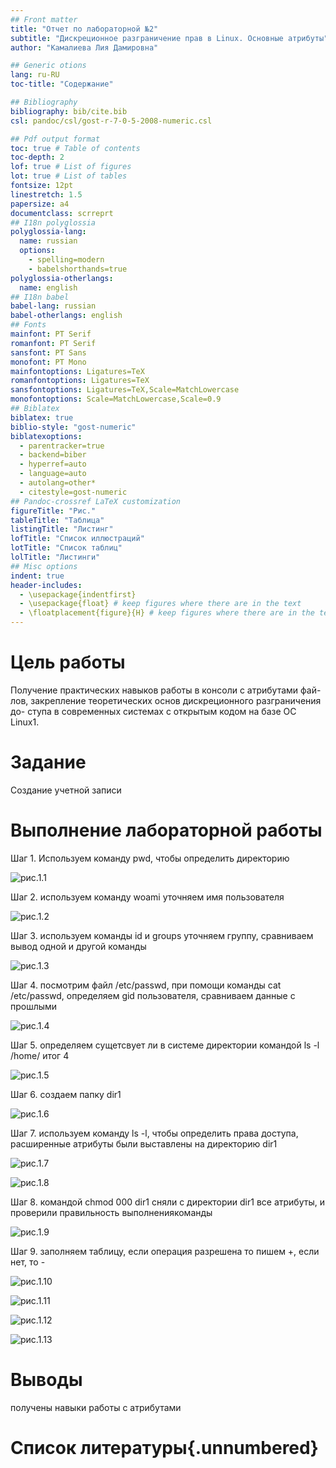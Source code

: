 ```yaml
---
## Front matter
title: "Отчет по лабораторной №2"
subtitle: "Дискреционное разграничение прав в Linux. Основные атрибуты"
author: "Камалиева Лия Дамировна"

## Generic otions
lang: ru-RU
toc-title: "Содержание"

## Bibliography
bibliography: bib/cite.bib
csl: pandoc/csl/gost-r-7-0-5-2008-numeric.csl

## Pdf output format
toc: true # Table of contents
toc-depth: 2
lof: true # List of figures
lot: true # List of tables
fontsize: 12pt
linestretch: 1.5
papersize: a4
documentclass: scrreprt
## I18n polyglossia
polyglossia-lang:
  name: russian
  options:
	- spelling=modern
	- babelshorthands=true
polyglossia-otherlangs:
  name: english
## I18n babel
babel-lang: russian
babel-otherlangs: english
## Fonts
mainfont: PT Serif
romanfont: PT Serif
sansfont: PT Sans
monofont: PT Mono
mainfontoptions: Ligatures=TeX
romanfontoptions: Ligatures=TeX
sansfontoptions: Ligatures=TeX,Scale=MatchLowercase
monofontoptions: Scale=MatchLowercase,Scale=0.9
## Biblatex
biblatex: true
biblio-style: "gost-numeric"
biblatexoptions:
  - parentracker=true
  - backend=biber
  - hyperref=auto
  - language=auto
  - autolang=other*
  - citestyle=gost-numeric
## Pandoc-crossref LaTeX customization
figureTitle: "Рис."
tableTitle: "Таблица"
listingTitle: "Листинг"
lofTitle: "Список иллюстраций"
lotTitle: "Список таблиц"
lolTitle: "Листинги"
## Misc options
indent: true
header-includes:
  - \usepackage{indentfirst}
  - \usepackage{float} # keep figures where there are in the text
  - \floatplacement{figure}{H} # keep figures where there are in the text
---
```


# Цель работы

   Получение практических навыков работы в консоли с атрибутами фай-
лов, закрепление теоретических основ дискреционного разграничения до-
ступа в современных системах с открытым кодом на базе ОС Linux1.

# Задание

Создание учетной записи



# Выполнение лабораторной работы

Шаг 1. Используем команду pwd, чтобы определить директорию

![ рис.1.1](image/2.1.png)

Шаг 2. используем команду woami уточняем имя пользователя

![рис.1.2](image/2.2.png)

Шаг 3. используем команды id и groups уточняем группу, сравниваем вывод одной и другой команды

![ рис.1.3](image/2.3.png)

Шаг 4. посмотрим файл /etc/passwd, при помощи команды cat /etc/passwd, определяем gid пользователя, сравниваем данные с прошлыми

![рис.1.4](image/2.4.png)


Шаг 5. определяем сущетсвует ли в системе директории командой ls -l /home/ итог 4

![рис.1.5](image/2.5.png)

Шаг 6. создаем папку dir1

![рис.1.6](image/2.6.png)

Шаг 7. используем команду ls -l, чтобы определить права доступа, расширенные атрибуты были выставлены на директорию dir1

![рис.1.7](image/2.7.png)

![рис.1.8](image/2.8.png)

Шаг 8. командой chmod 000 dir1 сняли с директории dir1 все атрибуты, и проверили правильность выполнениякоманды

![рис.1.9](image/2.9.png)

Шаг 9. заполняем таблицу, если операция разрешена то пишем +, если нет, то -

![рис.1.10](image/2.10.png)

![рис.1.11](image/2.11.png)

![рис.1.12](image/2.12.png)

![рис.1.13](image/2.13.png)


# Выводы

получены навыки работы с атрибутами

# Список литературы{.unnumbered}

